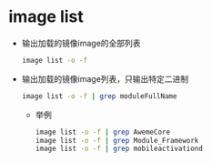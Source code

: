 # image list

* 输出加载的镜像image的全部列表
  ```bash
  image list -o -f
  ```
* 输出加载的镜像image列表，只输出特定二进制
  ```bash
  image list -o -f | grep moduleFullName
  ```
  * 举例
    ```bash
    image list -o -f | grep AwemeCore
    image list -o -f | grep Module_Framework
    image list -o -f | grep mobileactivationd
    ```
